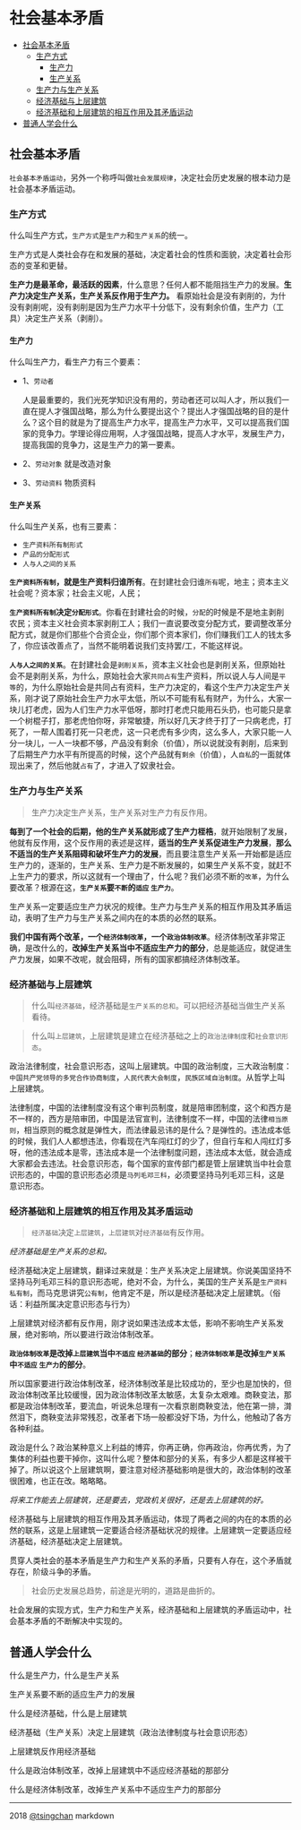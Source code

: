 社会基本矛盾
=====


- [社会基本矛盾](#社会基本矛盾)
    - [生产方式](#生产方式)
        - [生产力](#生产力)
        - [生产关系](#生产关系)
    - [生产力与生产关系](#生产力与生产关系)
    - [经济基础与上层建筑](#经济基础与上层建筑)
    - [经济基础和上层建筑的相互作用及其矛盾运动](#经济基础和上层建筑的相互作用及其矛盾运动)
- [普通人学会什么](#普通人学会什么)


## 社会基本矛盾

`社会基本矛盾运动`，另外一个称呼叫做`社会发展规律`，决定社会历史发展的根本动力是社会基本矛盾运动。

### 生产方式

什么叫生产方式，`生产方式`是`生产力`和`生产关系`的统一。

生产方式是人类社会存在和发展的基础，决定着社会的性质和面貌，决定着社会形态的变革和更替。

**生产力是最革命，最活跃的因素**，什么意思？任何人都不能阻挡生产力的发展。**生产力决定生产关系，生产关系反作用于生产力。** 看原始社会是没有剥削的，为什没有剥削呢，没有剥削是因为生产力水平十分低下，没有剩余价值，生产力（工具）决定生产关系（剥削）。

#### 生产力

什么叫生产力，看生产力有三个要素：

- 1、`劳动者`

    人是最重要的，我们光死学知识没有用的，劳动者还可以叫人才，所以我们一直在提人才强国战略，那么为什么要提出这个？提出人才强国战略的目的是什么？这个目的就是为了提高生产力水平，提高生产力水平，又可以提高我们国家的竞争力。学理论得应用啊，人才强国战略，提高人才水平，发展生产力，提高我国的竞争力，这是生产力的第一要素。

- 2、`劳动对象` 就是改造对象

- 3、`劳动资料` 物质资料

#### 生产关系

什么叫生产关系，也有三要素：

- `生产资料所有制形式`
- `产品的分配形式`
- `人与人之间的关系`

**`生产资料所有制`，就是生产资料归谁所有**。在封建社会归谁`所有`呢，地主；资本主义社会呢？资本家；社会主义呢，人民；

**`生产资料所有制`决定`分配形式`**。你看在封建社会的时候，`分配`的时候是不是地主剥削农民；资本主义社会资本家剥削工人；我们一直说要改变分配方式，要调整改革分配方式，就是你们那些个合资企业，你们那个资本家们，你们赚我们工人的钱太多了，你应该改善点了，当然不能明着说我们支持罢/工，不能这样说。

**`人与人之间的关系`**。在封建社会是`剥削关系`，资本主义社会也是剥削关系，但原始社会不是剥削关系，为什么，原始社会大家`共同占有`生产资料，所以说人与人间是`平等`的，为什么原始社会是共同占有资料，生产力决定的，看这个生产力决定生产关系，刚才说了原始社会生产力水平太低，所以不可能有私有财产，为什么，大家一块儿打老虎，因为人们生产力水平低呀，那时打老虎只能用石头扔，也可能只是拿一个树棍子打，那老虎怕你呀，非常敏捷，所以好几天才终于打了一只病老虎，打死了，一帮人围着打死一只老虎，这一只老虎有多少肉，这么多人，大家只能一人分一块儿，一人一块都不够，产品没有剩余（价值），所以说就没有剥削，后来到了后期生产力水平有所提高的时候，这个产品就有`剩余`（价值），人`自私`的一面就体现出来了，然后他就`占有`了，才进入了奴隶社会。


### 生产力与生产关系

> 生产力决定生产关系，生产关系对生产力有反作用。

**每到了一个社会的后期，他的生产关系就形成了生产力桎梏**，就开始限制了发展，他就有反作用，这个反作用的表述是这样，**适当的生产关系促进生产力发展**，**那么不适当的生产关系阻碍和破坏生产力的发展**，而且要注意生产关系一开始都是适应生产力的，逐渐的，生产关系、生产力是不断发展的，如果生产关系不变，就赶不上生产力的要求，所以这就有一个理由了，什么呢？我们必须不断的`改革`，为什么要改革？根源在这，**`生产关系`要`不断`的`适应` `生产力`**。

生产关系一定要适应生产力状况的规律。生产力与生产关系的相互作用及其矛盾运动，表明了生产力与生产关系之间内在的本质的必然的联系。  

**我们中国有两个改革，一个`经济体制改革`，一个`政治体制改革`**。经济体制改革非常正确，是改什么的，**改掉生产关系当中不适应生产力的部分**，总是能适应，就促进生产力发展，如果不改呢，就会阻碍，所有的国家都搞经济体制改革。

### 经济基础与上层建筑

> 什么叫`经济基础`，经济基础是`生产关系的总和`。可以把经济基础当做生产关系看待。

> 什么叫`上层建筑`，上层建筑是建立在经济基础之上的`政治法律制度`和`社会意识形态`。

政治法律制度，社会意识形态，这叫上层建筑。中国的政治制度，三大政治制度：`中国共产党领导的多党合作协商制度`，`人民代表大会制度`，`民族区域自治制度`。从哲学上叫上层建筑。

法律制度，中国的法律制度没有这个审判员制度，就是陪审团制度，这个和西方是不一样的，西方是陪审团，中国是法官宣判，法律制度不一样，中国的法律`相当原则`，相当原则的概念就是弹性大，而法律最忌讳的是什么？是弹性的。违法成本低的时候，我们人人都想违法，你看现在汽车闯红灯的少了，但自行车和人闯红灯多呀，他的违法成本是零，违法成本是一个法律制度问题，违法成本太低，就会造成大家都会去违法。社会意识形态，每个国家的宣传部门都是管上层建筑当中社会意识形态的，中国的意识形态必须是`马列毛邓三科`，必须要坚持马列毛邓三科，这是意识形态。

### 经济基础和上层建筑的相互作用及其矛盾运动

> `经济基础`决定`上层建筑`，`上层建筑`对`经济基础`有反作用。

*经济基础是生产关系的总和。*

经济基础决定上层建筑，翻译过来就是：生产关系决定上层建筑。你说美国坚持不坚持马列毛邓三科的意识形态呢，绝对不会，为什么，美国的生产关系是`生产资料私有制`，而马克思讲究`公有制`，他肯定不是，所以是经济基础决定上层建筑。（俗话：利益所属决定意识形态与行为）

上层建筑对经济都有反作用，刚才说如果违法成本太低，影响不影响生产关系发展，绝对影响，所以要进行政治体制改革。

**`政治体制改革`是改掉`上层建筑`当中`不适应` `经济基础`的部分**；**`经济体制改革`是改掉`生产关系`中`不适应` `生产力`的部分**。

所以国家要进行政治体制改革，经济体制改革是比较成功的，至少也是加快的，但政治体制改革比较缓慢，因为政治体制改革太敏感，太复杂太艰难。商鞅变法，那都是政治体制改革，要流血，听说朱总理有一次看京剧商鞅变法，他在第一排，潸然泪下，商鞅变法非常残忍，改革者下场一般都没好下场，为什么，他触动了各方各种利益。

政治是什么？政治某种意义上利益的博弈，你再正确，你再政治，你再优秀，为了集体的利益也要干掉你，这叫什么呢？整体和部分的关系，有多少人都是这样被干掉了。所以说这个上层建筑啊，要注意对经济基础影响是很大的，政治体制的改革很困难，也正在改。略略略。

*将来工作能去上层建筑，还是要去，党政机关很好，还是去上层建筑的好。*

经济基础与上层建筑的相互作用及其矛盾运动，体现了两者之间的内在的本质的必然的联系，这是上层建筑一定要适合经济基础状况的规律。上层建筑一定要适应经济基础，经济基础决定上层建筑。

贯穿人类社会的基本矛盾是生产力和生产关系的矛盾，只要有人存在，这个矛盾就存在，阶级斗争的矛盾。

> 社会历史发展总趋势，前途是光明的，道路是曲折的。

社会发展的实现方式，生产力和生产关系，经济基础和上层建筑的矛盾运动中，社会基本矛盾的不断解决中实现的。

## 普通人学会什么

什么是生产力，什么是生产关系

生产关系要不断的适应生产力的发展

什么是经济基础，什么是上层建筑

经济基础（生产关系）决定上层建筑（政治法律制度与社会意识形态）

上层建筑反作用经济基础

什么是政治体制改革，改掉上层建筑中不适应经济基础的那部分

什么是经济体制改革，改掉生产关系中不适应生产力的那部分


----
2018 [@tsingchan](https://github.com/tsingchan/page) markdown
